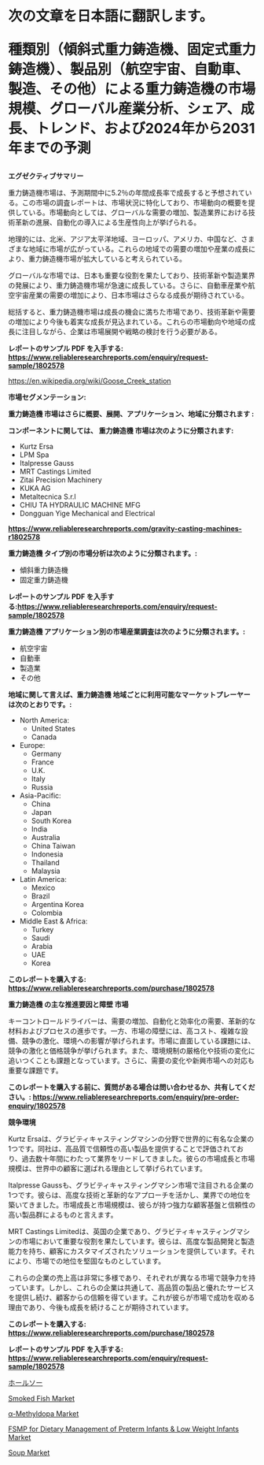 <p><h1>次の文章を日本語に翻訳します。

種類別（傾斜式重力鋳造機、固定式重力鋳造機）、製品別（航空宇宙、自動車、製造、その他）による重力鋳造機の市場規模、グローバル産業分析、シェア、成長、トレンド、および2024年から2031年までの予測</h1></p><p><strong>エグゼクティブサマリー</strong></p>
<p><p>重力鋳造機市場は、予測期間中に5.2％の年間成長率で成長すると予想されている。この市場の調査レポートは、市場状況に特化しており、市場動向の概要を提供している。市場動向としては、グローバルな需要の増加、製造業界における技術革新の進展、自動化の導入による生産性向上が挙げられる。</p><p>地理的には、北米、アジア太平洋地域、ヨーロッパ、アメリカ、中国など、さまざまな地域に市場が広がっている。これらの地域での需要の増加や産業の成長により、重力鋳造機市場が拡大していると考えられている。</p><p>グローバルな市場では、日本も重要な役割を果たしており、技術革新や製造業界の発展により、重力鋳造機市場が急速に成長している。さらに、自動車産業や航空宇宙産業の需要の増加により、日本市場はさらなる成長が期待されている。</p><p>総括すると、重力鋳造機市場は成長の機会に満ちた市場であり、技術革新や需要の増加により今後も着実な成長が見込まれている。これらの市場動向や地域の成長に注目しながら、企業は市場展開や戦略の検討を行う必要がある。</p></p>
<p><strong>レポートのサンプル PDF を入手する: <a href="https://www.reliableresearchreports.com/enquiry/request-sample/1802578">https://www.reliableresearchreports.com/enquiry/request-sample/1802578</a></strong></p>
<p><a href="https://en.wikipedia.org/wiki/Goose_Creek_station">https://en.wikipedia.org/wiki/Goose_Creek_station</a></p>
<p><strong>市場セグメンテーション:</strong></p>
<p><strong> 重力鋳造機 市場はさらに概要、展開、アプリケーション、地域に分類されます :</strong></p>
<p><strong>コンポーネントに関しては、 重力鋳造機 市場は次のように分類されます:</strong></p>
<p><ul><li>Kurtz Ersa</li><li>LPM Spa</li><li>Italpresse Gauss</li><li>MRT Castings Limited</li><li>Zitai Precision Machinery</li><li>KUKA AG</li><li>Metaltecnica S.r.l</li><li>CHIU TA HYDRAULIC MACHINE MFG</li><li>Dongguan Yige Mechanical and Electrical</li></ul></p>
<p><strong><a href="https://www.reliableresearchreports.com/gravity-casting-machines-r1802578">https://www.reliableresearchreports.com/gravity-casting-machines-r1802578</a></strong></p>
<p><strong> 重力鋳造機 タイプ別の市場分析は次のように分類されます。:</strong></p>
<p><ul><li>傾斜重力鋳造機</li><li>固定重力鋳造機</li></ul></p>
<p><strong>レポートのサンプル PDF を入手する:<a href="https://www.reliableresearchreports.com/enquiry/request-sample/1802578">https://www.reliableresearchreports.com/enquiry/request-sample/1802578</a></strong></p>
<p><strong> 重力鋳造機 アプリケーション別の市場産業調査は次のように分類されます。:</strong></p>
<p><ul><li>航空宇宙</li><li>自動車</li><li>製造業</li><li>その他</li></ul></p>
<p><strong>地域に関して言えば、重力鋳造機 地域ごとに利用可能なマーケットプレーヤーは次のとおりです。:</strong></p>
<p><ul>
    <li>
        North America:
        <ul>
            <li>United States</li>
            <li>Canada</li>
        </ul>
    </li>
    <li>
        Europe:
        <ul>
            <li>Germany</li>
            <li>France</li>
            <li>U.K.</li>
            <li>Italy</li>
            <li>Russia</li>
        </ul>
    </li>
    <li>
        Asia-Pacific:
        <ul>
            <li>China</li>
            <li>Japan</li>
            <li>South Korea</li>
            <li>India</li>
            <li>Australia</li>
            <li>China Taiwan</li>
            <li>Indonesia</li>
            <li>Thailand</li>
            <li>Malaysia</li>
        </ul>
    </li>
    <li>
        Latin America:
        <ul>
            <li>Mexico</li>
            <li>Brazil</li>
            <li>Argentina Korea</li>
            <li>Colombia</li>
        </ul>
    </li>
    <li>
        Middle East & Africa:
        <ul>
            <li>Turkey</li>
            <li>Saudi</li>
            <li>Arabia</li>
            <li>UAE</li>
            <li>Korea</li>
        </ul>
    </li>
    </ul></p>
<p><strong>このレポートを購入する: <a href="https://www.reliableresearchreports.com/purchase/1802578">https://www.reliableresearchreports.com/purchase/1802578</a></strong></p>
<p><strong>重力鋳造機 の主な推進要因と障壁 市場</strong></p>
<p><p>キーコントロールドライバーは、需要の増加、自動化と効率化の需要、革新的な材料およびプロセスの進歩です。一方、市場の障壁には、高コスト、複雑な設備、競争の激化、環境への影響が挙げられます。市場に直面している課題には、競争の激化と価格競争が挙げられます。また、環境規制の厳格化や技術の変化に追いつくことも課題となっています。さらに、需要の変化や新興市場への対応も重要な課題です。</p></p>
<p><strong>このレポートを購入する前に、質問がある場合は問い合わせるか、共有してください。: <a href="https://www.reliableresearchreports.com/enquiry/pre-order-enquiry/1802578">https://www.reliableresearchreports.com/enquiry/pre-order-enquiry/1802578</a></strong></p>
<p><strong>競争環境</strong></p>
<p><p>Kurtz Ersaは、グラビティキャスティングマシンの分野で世界的に有名な企業の1つです。同社は、高品質で信頼性の高い製品を提供することで評価されており、過去数十年間にわたって業界をリードしてきました。彼らの市場成長と市場規模は、世界中の顧客に選ばれる理由として挙げられています。</p><p>Italpresse Gaussも、グラビティキャスティングマシン市場で注目される企業の1つです。彼らは、高度な技術と革新的なアプローチを活かし、業界での地位を築いてきました。市場成長と市場規模は、彼らが持つ強力な顧客基盤と信頼性の高い製品群によるものと言えます。</p><p>MRT Castings Limitedは、英国の企業であり、グラビティキャスティングマシンの市場において重要な役割を果たしています。彼らは、高度な製品開発と製造能力を持ち、顧客にカスタマイズされたソリューションを提供しています。それにより、市場での地位を堅固なものとしています。</p><p>これらの企業の売上高は非常に多様であり、それぞれが異なる市場で競争力を持っています。しかし、これらの企業は共通して、高品質の製品と優れたサービスを提供し続け、顧客からの信頼を得ています。これが彼らが市場で成功を収める理由であり、今後も成長を続けることが期待されています。</p></p>
<p><strong>このレポートを購入する: <a href="https://www.reliableresearchreports.com/purchase/1802578">https://www.reliableresearchreports.com/purchase/1802578</a></strong></p>
<p><strong>レポートのサンプル PDF を入手する: <a href="https://www.reliableresearchreports.com/enquiry/request-sample/1802578">https://www.reliableresearchreports.com/enquiry/request-sample/1802578</a></strong><strong></strong></p>
<p><p><a href="https://github.com/RandallRunte2023/Market-Research-Report-List-2/blob/main/701090937333.md">ホールソー</a></p><p><a href="https://github.com/angeliabkratze/Market-Research-Report-List-2/blob/main/smoked-fish-market.md">Smoked Fish Market</a></p><p><a href="https://medium.com/@luke.wilson7856/global-%CE%B1-methyldopa-market-trends-insights-into-growth-opportunities-and-challenges-forecasted-c75544d74046">α-Methyldopa Market</a></p><p><a href="https://medium.com/@luke.bailey5468/fsmp-for-dietary-management-of-preterm-infants-low-weight-infants-market-trends-a-detailed-study-e1570e9234ab">FSMP for Dietary Management of Preterm Infants & Low Weight Infants Market</a></p><p><a href="https://github.com/EveKerluke2023/Market-Research-Report-List-2/blob/main/soup-market.md">Soup Market</a></p></p>